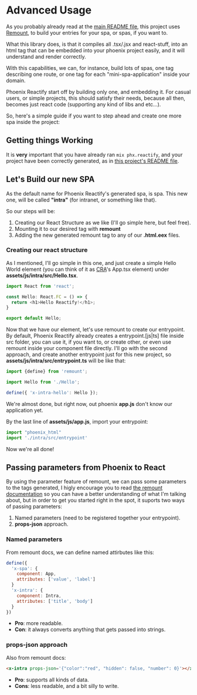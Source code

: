 # Advanced Usage

As you probably already read at the [main README file](https://github.com/joojscript/phoenix_reactify/blob/master/README.md), this project uses [Remount](https://github.com/rstacruz/remount), to build your entries for your spa, or spas, if you want to.

What this library does, is that it compiles all .tsx/.jsx and react-stuff, into an html tag that can be embedded into your phoenix project easily, and it will understand and render correctly.

With this capabilities, we can, for instance, build lots of spas, one tag describing one route, or one tag for each "mini-spa-application" inside your domain.

Phoenix Reactify start off by building only one, and embedding it. For casual users, or simple projects, this should satisfy their needs, because all then, becomes just react code (supporting any kind of libs and etc...).

So, here's a simple guide if you want to step ahead and create one more spa inside the project:

## Getting things Working

It is **very** important that you have already ran `mix phx.reactify`, and your project have been correctly generated, as in [this project's README file](https://github.com/joojscript/phoenix_reactify/blob/master/README.md).

## Let's Build our new SPA

As the default name for Phoenix Reactify's generated spa, is spa. This new one, will be called **"intra"** (for intranet, or something like that).

So our steps will be:
1. Creating our React Structure as we like (I'll go simple here, but feel free).
2. Mounting it to our desired tag with **remount**
3. Adding the new generated remount tag to any of our **.html.eex** files.

### Creating our react structure

As I mentioned, I'll go simple in this one, and just create a simple Hello World element (you can think of it as [CRA](https://create-react-app.dev)'s App.tsx element) under **assets/js/intra/src/Hello.tsx**.

```javascript
import React from 'react';

const Hello: React.FC = () => {
  return <h1>Hello Reactify!</h1>;
}

export default Hello;
```

Now that we have our element, let's use remount to create our entrypoint. By default, Phoenix Reactify already creates a entrypoint.[js|ts] file inside src folder, you can use it, if you want to, or create other, or even use remount inside your component file directly. I'll go with the second approach, and create another entrypoint just for this new project, so **assets/js/intra/src/entrypoint.ts** will be like that:

```javascript
import {define} from 'remount';

import Hello from './Hello';

define({ 'x-intra-hello': Hello });
```

We're almost done, but right now, out phoenix **app.js** don't know our application yet.

By the last line of **assets/js/app.js**, import your entrypoint:

```javascript
import "phoenix_html"
import './intra/src/entrypoint'
```

Now we're all done!

## Passing parameters from Phoenix to React

By using the parameter feature of remount, we can pass some parameters to the tags generated, I higly encourage you to read [the remount documentation](https://github.com/rstacruz/remount/blob/master/README.md) so you can have a better understanding of what I'm talking about, but in order to get you started right in the spot, it suports two ways of passing parameters:

1. Named parameters (need to be registered together your entrypoint).
2. **props-json** approach.

### Named parameters

From remount docs, we can define named attirbutes like this:

```js
define({
  'x-spa': {
    component: App,
    attributes: ['value', 'label']
  }
  'x-intra': {
    component: Intra,
    attributes: ['title', 'body']
  }
})
```

- **Pro**: more readable.
- **Con**: it always converts anything that gets passed into strings.

### props-json approach

Also from remount docs:

```html
<x-intra props-json='{"color":"red", "hidden": false, "number": 0}'></x-intra>
```

- **Pro**: supports all kinds of data.
- **Cons**: less readable, and a bit silly to write.
